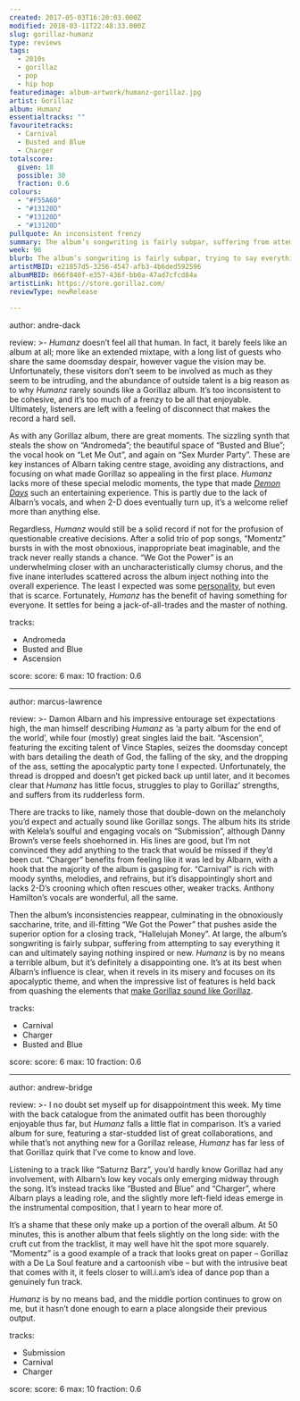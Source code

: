 ```yaml
---
created: 2017-05-03T16:20:03.000Z
modified: 2018-03-11T22:48:33.000Z
slug: gorillaz-humanz
type: reviews
tags:
  - 2010s
  - gorillaz
  - pop
  - hip hop
featuredimage: album-artwork/humanz-gorillaz.jpg
artist: Gorillaz
album: Humanz
essentialtracks: ""
favouritetracks:
  - Carnival
  - Busted and Blue
  - Charger
totalscore:
  given: 18
  possible: 30
  fraction: 0.6
colours:
  - "#F55A60"
  - "#13120D"
  - "#13120D"
  - "#13120D"
pullquote: An inconsistent frenzy
summary: The album’s songwriting is fairly subpar, suffering from attempting to say everything it can and ultimately saying nothing inspired or new. Humanz is by no means a terrible album, but it’s definitely a disappointing one.
week: 96
blurb: The album’s songwriting is fairly subpar, trying to say everything at once. Humanz is by no means a terrible album, but it’s definitely a disappointing one.
artistMBID: e21857d5-3256-4547-afb3-4b6ded592596
albumMBID: 066f840f-e357-436f-bb0a-47ad7cfcd84a
artistLink: https://store.gorillaz.com/
reviewType: newRelease

---
```


author: andre-dack

review: >-
  *Humanz* doesn’t feel all that human. In fact, it barely feels like an album at all; more like an extended mixtape, with a long list of guests who share the same doomsday despair, however vague the vision may be. Unfortunately, these visitors don’t seem to be involved as much as they seem to be intruding, and the abundance of outside talent is a big reason as to why *Humanz* rarely sounds like a Gorillaz album. It’s too inconsistent to be cohesive, and it’s too much of a frenzy to be all that enjoyable. Ultimately, listeners are left with a feeling of disconnect that makes the record a hard sell.

  As with any Gorillaz album, there are great moments. The sizzling synth that steals the show on “Andromeda”; the beautiful space of “Busted and Blue”; the vocal hook on “Let Me Out”, and again on “Sex Murder Party”. These are key instances of Albarn taking centre stage, avoiding any distractions, and focusing on what made Gorillaz so appealing in the first place. *Humanz* lacks more of these special melodic moments, the type that made [*Demon Days*](/reviews/gorillaz-demon-days/) such an entertaining experience. This is partly due to the lack of Albarn’s vocals, and when 2-D does eventually turn up, it’s a welcome relief more than anything else.

  Regardless, *Humanz* would still be a solid record if not for the profusion of questionable creative decisions. After a solid trio of pop songs, “Momentz” bursts in with the most obnoxious, inappropriate beat imaginable, and the track never really stands a chance. “We Got the Power” is an underwhelming closer with an uncharacteristically clumsy chorus, and the five inane interludes scattered across the album inject nothing into the overall experience. The least I expected was some [personality](https://www.youtube.com/watch?v=0nOGy52xygY), but even that is scarce. Fortunately, *Humanz* has the benefit of having something for everyone. It settles for being a jack-of-all-trades and the master of nothing.

tracks:
  - Andromeda
  - ­Busted and Blue
  - ­Ascension

score:
  score: 6
  max: 10
  fraction: 0.6

---
author: marcus-lawrence

review: >-
  Damon Albarn and his impressive entourage set expectations high, the man himself describing *Humanz* as ‘a party album for the end of the world’, while four (mostly) great singles laid the bait. “Ascension”, featuring the exciting talent of Vince Staples, seizes the doomsday concept with bars detailing the death of God, the falling of the sky, and the dropping of the ass, setting the apocalyptic party tone I expected. Unfortunately, the thread is dropped and doesn’t get picked back up until later, and it becomes clear that *Humanz* has little focus, struggles to play to Gorillaz’ strengths, and suffers from its rudderless form.

  There are tracks to like, namely those that double-down on the melancholy you’d expect and actually sound like Gorillaz songs. The album hits its stride with Kelela’s soulful and engaging vocals on “Submission”, although Danny Brown’s verse feels shoehorned in. His lines are good, but I’m not convinced they add anything to the track that would be missed if they’d been cut. “Charger” benefits from feeling like it was led by Albarn, with a hook that the majority of the album is gasping for. “Carnival” is rich with moody synths, melodies, and refrains, but it’s disappointingly short and lacks 2-D’s crooning which often rescues other, weaker tracks. Anthony Hamilton’s vocals are wonderful, all the same.

  Then the album’s inconsistencies reappear, culminating in the obnoxiously saccharine, trite, and ill-fitting “We Got the Power” that pushes aside the superior option for a closing track, “Hallelujah Money”. At large, the album’s songwriting is fairly subpar, suffering from attempting to say everything it can and ultimately saying nothing inspired or new. *Humanz* is by no means a terrible album, but it’s definitely a disappointing one. It’s at its best when Albarn’s influence is clear, when it revels in its misery and focuses on its apocalyptic theme, and when the impressive list of features is held back from quashing the elements that [make Gorillaz sound like Gorillaz](/articles/gorillaz-go-1-d/).

tracks:
  - Carnival
  - ­Charger
  - ­Busted and Blue

score:
  score: 6
  max: 10
  fraction: 0.6

---
author: andrew-bridge

review: >-
  I no doubt set myself up for disappointment this week. My time with the back catalogue from the animated outfit has been thoroughly enjoyable thus far, but *Humanz* falls a little flat in comparison. It’s a varied album for sure, featuring a star-studded list of great collaborations, and while that’s not anything new for a Gorillaz release, *Humanz* has far less of that Gorillaz quirk that I’ve come to know and love. 
  
  Listening to a track like “Saturnz Barz”, you’d hardly know Gorillaz had any involvement, with Albarn’s low key vocals only emerging midway through the song. It’s instead tracks like “Busted and Blue” and “Charger”, where Albarn plays a leading role, and the slightly more left-field ideas emerge in the instrumental composition, that I yearn to hear more of. 
  
  It’s a shame that these only make up a portion of the overall album. At 50 minutes, this is another album that feels slightly on the long side: with the cruft cut from the tracklist, it may well have hit the spot more squarely. “Momentz” is a good example of a track that looks great on paper – Gorillaz with a De La Soul feature and a cartoonish vibe – but with the intrusive beat that comes with it, it feels closer to will.i.am’s idea of dance pop than a genuinely fun track. 
  
  *Humanz* is by no means bad, and the middle portion continues to grow on me, but it hasn’t done enough to earn a place alongside their previous output.

tracks:
  - Submission
  - ­Carnival
  - ­Charger
  
score:
  score: 6
  max: 10
  fraction: 0.6
